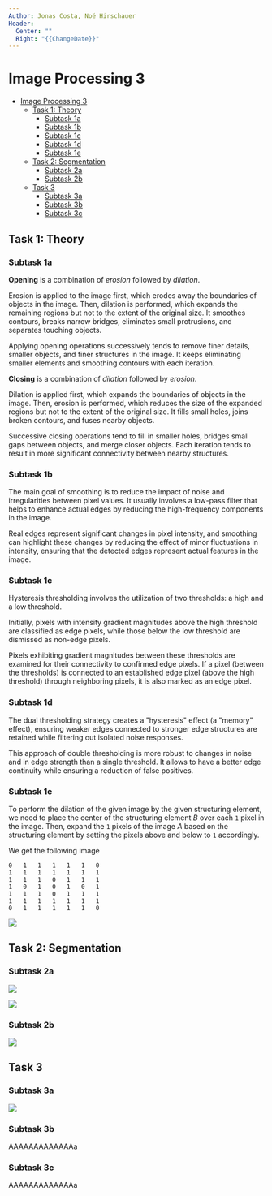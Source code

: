 ```yaml
---
Author: Jonas Costa, Noé Hirschauer
Header:
  Center: ""
  Right: "{{ChangeDate}}"
---
```


# Image Processing 3

- [Image Processing 3](#image-processing-3)
  - [Task 1: Theory](#task-1-theory)
    - [Subtask 1a](#subtask-1a)
    - [Subtask 1b](#subtask-1b)
    - [Subtask 1c](#subtask-1c)
    - [Subtask 1d](#subtask-1d)
    - [Subtask 1e](#subtask-1e)
  - [Task 2: Segmentation](#task-2-segmentation)
    - [Subtask 2a](#subtask-2a)
    - [Subtask 2b](#subtask-2b)
  - [Task 3](#task-3)
    - [Subtask 3a](#subtask-3a)
    - [Subtask 3b](#subtask-3b)
    - [Subtask 3c](#subtask-3c)

## Task 1: Theory

### Subtask 1a

**Opening** is a combination of *erosion* followed by *dilation*.

Erosion is applied to the image first, which erodes away the boundaries of objects in the image. Then, dilation is performed, which expands the remaining regions but not to the extent of the original size. It smoothes contours, breaks narrow bridges, eliminates small protrusions, and separates touching objects.

Applying opening operations successively tends to remove finer details, smaller objects, and finer structures in the image. It keeps eliminating smaller elements and smoothing contours with each iteration.

**Closing** is a combination of *dilation* followed by *erosion*.

Dilation is applied first, which expands the boundaries of objects in the image. Then, erosion is performed, which reduces the size of the expanded regions but not to the extent of the original size. It fills small holes, joins broken contours, and fuses nearby objects.

Successive closing operations tend to fill in smaller holes, bridges small gaps between objects, and merge closer objects. Each iteration tends to result in more significant connectivity between nearby structures.


### Subtask 1b

The main goal of smoothing is to reduce the impact of noise and irregularities between pixel values. It usually involves a low-pass filter that helps to enhance actual edges by reducing the high-frequency components in the image.

Real edges represent significant changes in pixel intensity, and smoothing can highlight these changes by reducing the effect of minor fluctuations in intensity, ensuring that the detected edges represent actual features in the image.

### Subtask 1c

Hysteresis thresholding involves the utilization of two thresholds: a high and a low threshold.

Initially, pixels with intensity gradient magnitudes above the high threshold are classified as edge pixels, while those below the low threshold are dismissed as non-edge pixels.

Pixels exhibiting gradient magnitudes between these thresholds are examined for their connectivity to confirmed edge pixels. If a pixel (between the thresholds) is connected to an established edge pixel (above the high threshold) through neighboring pixels, it is also marked as an edge pixel.


### Subtask 1d

The dual thresholding strategy creates a "hysteresis" effect (a "memory" effect), ensuring weaker edges connected to stronger edge structures are retained while filtering out isolated noise responses.

This approach of double thresholding is more robust to changes in noise and in edge strength than a single threshold. It allows to have a better edge continuity while ensuring a reduction of false positives. 

### Subtask 1e

To perform the dilation of the given image by the given structuring element, we need to place the center of the structuring element $B$ over each `1` pixel in the image. Then, expand the `1` pixels of the image $A$ based on the structuring element by setting the pixels above and below to `1` accordingly.

We get the following image
```
0	1	1	1	1	1	0
1	1	1	1	1	1	1
1	1	1	0	1	1	1
1	0	1	0	1	0	1
1	1	1	0	1	1	1
1	1	1	1	1	1	1
0	1	1	1	1	1	0
```

![](img\dilated_image.png)


## Task 2: Segmentation

### Subtask 2a

![](../image_processed/rice-shaded-segmented.png)

![](../image_processed/thumbprint-segmented.png)

### Subtask 2b

![](../image_processed/defective-weld-segmented.png)

## Task 3

### Subtask 3a

![](../image_processed/noisy-filtered.png)

### Subtask 3b

AAAAAAAAAAAAAa

### Subtask 3c

AAAAAAAAAAAAAa

<div style="break-after:page"></div>
